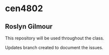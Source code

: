 # cen4802
## Roslyn Gilmour

This repository will be used throughout the class.

Updates branch created to document the issues.
